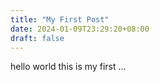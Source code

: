 ```yaml
---
title: "My First Post"
date: 2024-01-09T23:29:20+08:00
draft: false
---
```


hello world this is my first ...

